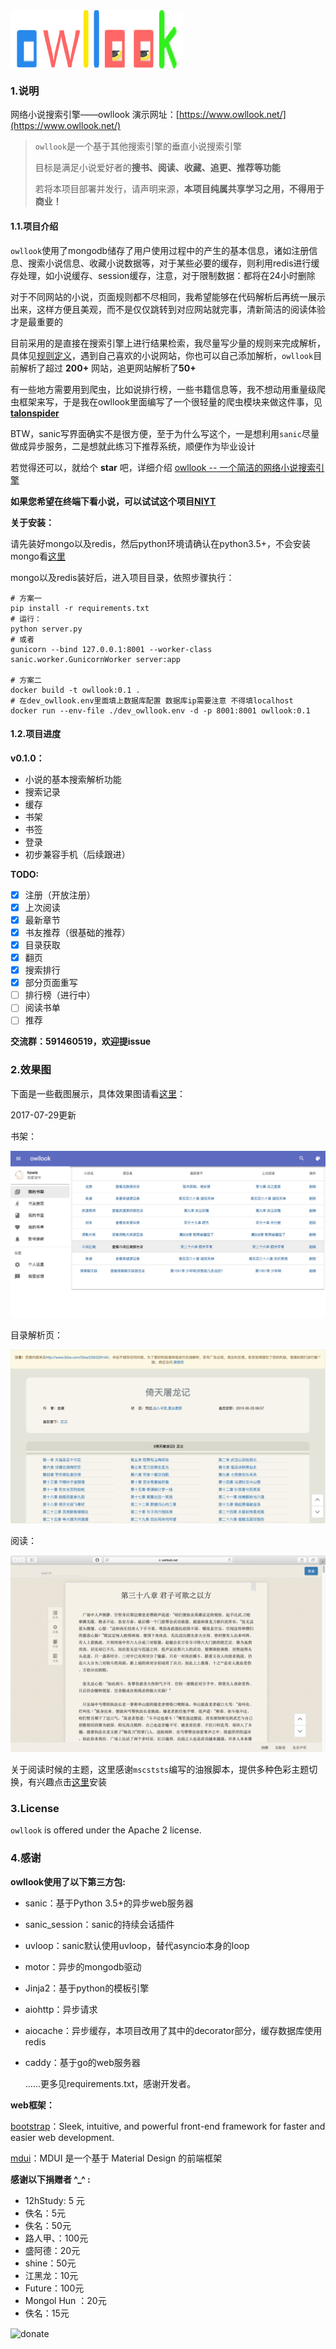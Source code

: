 <img src="./owllook/static/novels/img/logo_home.png" alt="chapter" align=center />

### 1.说明

网络小说搜索引擎——owllook 演示网址：[https://www.owllook.net/](https://www.owllook.net/)

> `owllook`是一个基于其他搜索引擎的垂直小说搜索引擎
>
> 目标是满足小说爱好者的**搜书、阅读、收藏、追更、推荐等功能**
>
> 若将本项目部署并发行，请声明来源，**本项目纯属共享学习之用，不得用于商业！**

#### 1.1.项目介绍

`owllook`使用了mongodb储存了用户使用过程中的产生的基本信息，诸如注册信息、搜索小说信息、收藏小说数据等，对于某些必要的缓存，则利用redis进行缓存处理，如小说缓存、session缓存，注意，对于限制数据：都将在24小时删除

对于不同网站的小说，页面规则都不尽相同，我希望能够在代码解析后再统一展示出来，这样方便且美观，而不是仅仅跳转到对应网站就完事，清新简洁的阅读体验才是最重要的

目前采用的是直接在搜索引擎上进行结果检索，我尽量写少量的规则来完成解析，具体见[规则定义](./docs/规则定义.md)，遇到自己喜欢的小说网站，你也可以自己添加解析，`owllook`目前解析了超过 **200+** 网站，追更网站解析了**50+**

有一些地方需要用到爬虫，比如说排行榜，一些书籍信息等，我不想动用重量级爬虫框架来写，于是我在owllook里面编写了一个很轻量的爬虫模块来做这件事，见 **[talonspider](https://github.com/howie6879/talonspider)**

BTW，sanic写界面确实不是很方便，至于为什么写这个，一是想利用`sanic`尽量做成异步服务，二是想就此练习下推荐系统，顺便作为毕业设计

若觉得还可以，就给个 **star** 吧，详细介绍 [owllook -- 一个简洁的网络小说搜索引擎](http://blog.howie6879.cn/2017/03/10/22/)

**如果您希望在终端下看小说，可以试试这个项目[NIYT](https://github.com/howie6879/NIYT)**

**关于安装：**

请先装好mongo以及redis，然后python环境请确认在python3.5+，不会安装mongo看[这里](https://www.digitalocean.com/community/tutorials/how-to-install-mongodb-on-centos-7)

mongo以及redis装好后，进入项目目录，依照步骤执行：

```shell
# 方案一
pip install -r requirements.txt
# 运行：
python server.py
# 或者
gunicorn --bind 127.0.0.1:8001 --worker-class sanic.worker.GunicornWorker server:app

# 方案二
docker build -t owllook:0.1 .
# 在dev_owllook.env里面填上数据库配置 数据库ip需要注意 不得填localhost
docker run --env-file ./dev_owllook.env -d -p 8001:8001 owllook:0.1
```

#### 1.2.项目进度

**v0.1.0：**

- 小说的基本搜索解析功能
- 搜索记录
- 缓存
- 书架
- 书签
- 登录
- 初步兼容手机（后续跟进）

**TODO:**

- [x] 注册（开放注册）
- [x] 上次阅读
- [x] 最新章节
- [x] 书友推荐（很基础的推荐）
- [x] 目录获取
- [x] 翻页
- [x] 搜索排行
- [x] 部分页面重写
- [ ] 排行榜（进行中）
- [ ] 阅读书单
- [ ] 推荐

**交流群：591460519，欢迎提issue**

### 2.效果图

下面是一些截图展示，具体效果图请看[这里](http://oe7yjec8x.bkt.clouddn.com/howie/2017-03-08-owllook.gif)：

2017-07-29更新

书架：

![books](./docs/imgs/book.jpeg)

目录解析页：

![demo](./docs/imgs/chapter.png)



阅读：

![content](./docs/imgs/content.png)

关于阅读时候的主题，这里感谢`mscststs`编写的油猴脚本，提供多种色彩主题切换，有兴趣点击[这里](https://greasyfork.org/zh-CN/scripts/33263-owllook-%E4%B8%BB%E9%A2%98%E6%A8%A1%E5%BC%8F)安装

### 3.License

`owllook` is offered under the Apache 2 license.

### 4.感谢

**owllook使用了以下第三方包:**

- sanic：基于Python 3.5+的异步web服务器

- sanic_session：sanic的持续会话插件

- uvloop：sanic默认使用uvloop，替代asyncio本身的loop

- motor：异步的mongodb驱动

- ​Jinja2：基于python的模板引擎

- aiohttp：异步请求

- aiocache：异步缓存，本项目改用了其中的decorator部分，缓存数据库使用redis

- caddy：基于go的web服务器

  …...更多见requirements.txt，感谢开发者。

**web框架：**

[bootstrap](https://github.com/twbs/bootstrap)：Sleek, intuitive, and powerful front-end framework for faster and easier web development. 

[mdui](https://github.com/zdhxiong/mdui )：MDUI 是一个基于 Material Design 的前端框架

**感谢以下捐赠者 ^_^ :**
- 12hStudy: 5 元
- 佚名：5元
- 佚名：50元
- 路人甲、：100元
- 盛阿德：20元
- shine：50元
- 江黑龙：10元
- Future：100元
- Mongol Hun ：20元
- 佚名：15元

<img src="http://oe7yjec8x.bkt.clouddn.com/howie/2017-01-25-wx.png" width = "400" height = "400" alt="donate" align=center />
